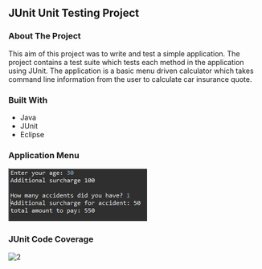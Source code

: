 ## JUnit Unit Testing Project

### **About The Project**
This aim of this project was to write and test a simple application. The project contains a test suite which tests each method in the application using JUnit. The application is a basic menu driven calculator which takes command line information from the user to calculate  car insurance quote.

### **Built With**
- Java
- JUnit
- Eclipse



### **Application Menu**
![1](/assets/menu.PNG)

### **JUnit Code Coverage**
![2](/assetscodecoverage.PNG)
